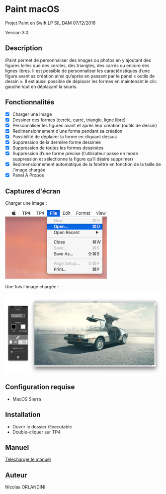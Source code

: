 # Paint macOS

Projet Paint en Swift
LP SIL DAM
07/12/2016

Version 3.0

## Description 

  iPaint permet de personnaliser des images ou photos en y ajoutant des figures telles que des cercles, des triangles, des carrés ou encore des lignes libres. 
  Il est possible de personnaliser les caractéristiques d’une figure avant sa création ainsi qu’après en passant par le panel « outils de dessin ». 
  Il est aussi possible de déplacer les formes en maintenant le clic gauche tout en déplaçant la souris.  

## Fonctionnalités  

* [x] Charger une image 
* [x] Dessiner des formes (cercle, carré, triangle, ligne libre) 
* [x] Personnaliser les figures avant et après leur création (outils de dessin) 
* [x] Redimensionnement d’une forme pendant sa création 
* [x] Possibilité de déplacer la forme en cliquant dessus 
* [x] Suppression de la dernière forme dessinée 
* [x] Suppression de toutes les formes dessinées 
* [x] Suppression d’une forme précise (l’utilisateur passe en mode suppression et sélectionne la figure qu’il désire supprimer) 
* [x] Redimensionnement automatique de la fenêtre en fonction de la taille de l’image chargée
* [x] Panel A Propos  

## Captures d'écran

Charger une image : 

![Panel outils](/Manuel/img/Open.PNG)

Une fois l'image chargée :

![Vue d'ensemble](/Manuel/img/imageChargee.PNG)


## Configuration requise  

* MacOS Sierra

## Installation

* Ouvrir le dossier /Executable
* Double-cliquer sur TP4

## Manuel

[Télécharger le manuel](../blob/master/Manuel/Manuel_iPaint_Orlandini.pdf)
  
## Auteur

Nicolas ORLANDINI
